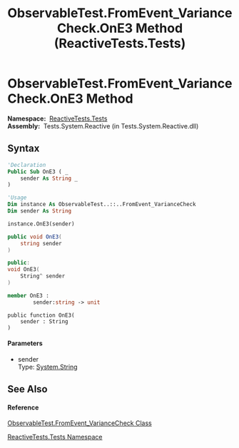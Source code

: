 ﻿---
title: ObservableTest.FromEvent_VarianceCheck.OnE3 Method  (ReactiveTests.Tests)
TOCTitle: OnE3 Method
ms:assetid: M:ReactiveTests.Tests.ObservableTest.FromEvent_VarianceCheck.OnE3(System.String)
ms:mtpsurl: https://msdn.microsoft.com/en-us/library/reactivetests.tests.observabletest.fromevent_variancecheck.one3(v=VS.103)
ms:contentKeyID: 36620770
ms.date: 06/28/2011
mtps_version: v=VS.103
f1_keywords:
- ReactiveTests.Tests.ObservableTest.FromEvent_VarianceCheck.OnE3
dev_langs:
- CSharp
- JScript
- VB
- FSharp
- c++
---

# ObservableTest.FromEvent\_VarianceCheck.OnE3 Method

**Namespace:**  [ReactiveTests.Tests](hh289046\(v=vs.103\).md)  
**Assembly:**  Tests.System.Reactive (in Tests.System.Reactive.dll)

## Syntax

``` vb
'Declaration
Public Sub OnE3 ( _
    sender As String _
)
```

``` vb
'Usage
Dim instance As ObservableTest..::..FromEvent_VarianceCheck
Dim sender As String

instance.OnE3(sender)
```

``` csharp
public void OnE3(
    string sender
)
```

``` c++
public:
void OnE3(
    String^ sender
)
```

``` fsharp
member OnE3 : 
        sender:string -> unit 
```

``` jscript
public function OnE3(
    sender : String
)
```

#### Parameters

  - sender  
    Type: [System.String](https://msdn.microsoft.com/en-us/library/s1wwdcbf)  

## See Also

#### Reference

[ObservableTest.FromEvent\_VarianceCheck Class](hh315336\(v=vs.103\).md)

[ReactiveTests.Tests Namespace](hh289046\(v=vs.103\).md)

